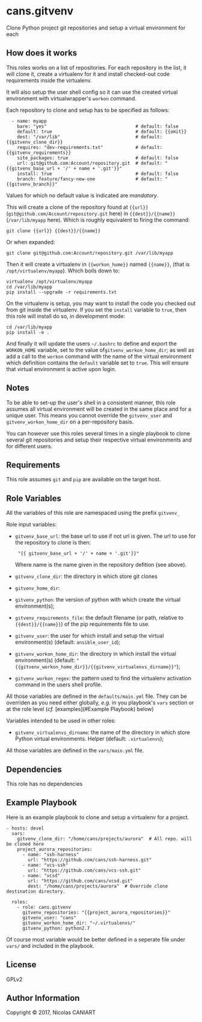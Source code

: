 cans.gitvenv
============

Clone Python project git repositories and setup a virtual environment for each


## How does it works

This roles works on a list of repositories. For each repository in the list,
it will clone it, create a virtualenv for it and install checked-out code
requirements inside the virtualenv.

It will also setup the user shell config so it can use the created virtual
environment with virtualwrapper's `workon` command.

Each repository to clone and setup has to be specified as follows:

      - name: myapp
        bare: "yes"                                 # default: false
        default: true                               # default: {{omit}}
        dest: "/var/lib"                            # default: {{gitvenv_clone_dir}}
        requires: "dev-requirements.txt"            # default: {{gitvenv_requirements}}
        site_packages: true                         # default: false
        url: git@github.com:Account/repository.git  # default: "{{gitvenv_base_url + '/' + name + '.git'}}"
        install: true                               # default: false
        branch: feature/fancy-new-one               # default: "{{gitvenv_branch}}"


Values for which no default value is indicated are *mandatory*.

This will create a clone of the repository found at `{{url}}`
(`git@github.com/Account/repository.git` here) in `{{dest}}/{{name}}`
(`/var/lib/myapp` here). Which is roughly equivalent to firing the
command:

    git clone {{url}} {{dest}}/{{name}}

Or when expanded:

    git clone git@github.com:Account/repository.git /var/lib/myapp

Then it will create a virtualenv in `{{workon_home}}` named `{{name}}`,
(that is `/opt/virtualenv/myapp`). Which boils down to:

    virtualenv /opt/virtualenv/myapp
    cd /var/lib/myapp
    pip install --upgrade -r requirements.txt

On the virtualenv is setup, you may want to install the code you checked
out from git inside the virtualenv. If you set the `install` variable
to `true`, then this role will install do so, in development mode:

    cd /var/lib/myapp
    pip install -e .


And finally it will update the users `~/.bashrc` to define and export
the `WORKON_HOME` variable, set to the value of`gitvenv_workon_home_dir`;
as well as add a call to the `workon` command with the name of the
virtual environment which definition contains the `default` variable
set to `true`. This will ensure that virtual environment is active upon
login.


## Notes

To be able to set-up the user's shell in a consistent manner, this role
assumes all virtual environment will be created in the same place and
for a unique user. This means you cannot override the `gitvenv_user`
and `gitvenv_workon_home_dir` on a per-repository basis.

You can however use this roles several times in a single playbook to
clone several git repositories and setup their respective virtual
environments and for different users.


Requirements
------------

This role assumes `git` and `pip` are available on the target host.


Role Variables
--------------

All the variables of this role are namespaced using the prefix `gitvenv_`


Role input variables:

- `gitvenv_base_url`: the base url to use if not url is given. The url
  to use for the repository to clone is then:

       "{{ gitvenv_base_url + '/' + name + '.git'}}"

  Where name is the name given in the repository defition (see above).
- `gitvenv_clone_dir`: the directory in which store git clones
- `gitvenv_home_dir`:
- `gitvenv_python`: the version of python with which create the virtual
  environment(s);
- `gitvenv_requirements_file`: the default filename (or path, relative
  to `{{dest}}/{{name}}`) of the pip requirements file to use.
- `gitvenv_user`: the user for which install and setup the virtual
  environment(s) (default: `ansible_user_id`);
- `gitvenv_workon_home_dir`: the directory in which install the virtual
  environment(s) (default: `"{{gitvenv_workon_home_dir}}/{{gitvenv_virtualenvs_dirname}}"`);
- `gitvenv_workon_regex`: the pattern used to find the virtualenv activation command in the
  users shell profile.

All those variables are defined in the `defaults/main.yml` file. They can
be overriden as you need either globally, _e.g._ in you playbook's `vars`
section or at the role level (_cf._ [examples](#Example Playbook) below)


Variables intended to be used in other roles:


- `gitvenv_virtualenvs_dirname`: the name of the directory in which store
  Python virtual environments. Helper (default: `.virtualenvs`);

All those variables are defined in the `vars/main.yml` file.


Dependencies
------------

This role has no dependencies


Example Playbook
----------------

Here is an example playbook to clone and setup a virtualenv for a project.

    - hosts: devel
      vars:
        gitvenv_clone_dir: "/home/cans/projects/aurora"  # All repo. will be cloned here
        project_aurora_repositories:
          - name: "ssh-harness"
            url: "https://github.com/cans/ssh-harness.git"
          - name: "vcs-ssh"
            url: "https://github.com/cans/vcs-ssh.git"
          - name: "vcsd"
            url: "https://github.com/cans/vcsd.git"
            dest: "/home/cans/projects/aurora"  # Override clone destination directory.

      roles:
        - role: cans.gitvenv
          gitvenv_repositories: "{{project_aurora_repositories}}"
          gitvenv_user: "cans"
          gitvenv_workon_home_dir: "~/.virtualenvs/"
          gitvenv_python: python2.7

Of course most variable would be better defined in a seperate file under `vars/` and
included in the playbook.


License
-------

GPLv2

Author Information
------------------

Copyright © 2017, Nicolas CANIART

